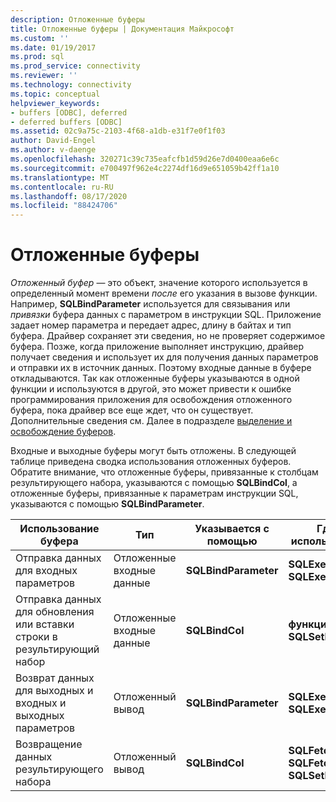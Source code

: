 ```yaml
---
description: Отложенные буферы
title: Отложенные буферы | Документация Майкрософт
ms.custom: ''
ms.date: 01/19/2017
ms.prod: sql
ms.prod_service: connectivity
ms.reviewer: ''
ms.technology: connectivity
ms.topic: conceptual
helpviewer_keywords:
- buffers [ODBC], deferred
- deferred buffers [ODBC]
ms.assetid: 02c9a75c-2103-4f68-a1db-e31f7e0f1f03
author: David-Engel
ms.author: v-daenge
ms.openlocfilehash: 320271c39c735eafcfb1d59d26e7d0400eaa6e6c
ms.sourcegitcommit: e700497f962e4c2274df16d9e651059b42ff1a10
ms.translationtype: MT
ms.contentlocale: ru-RU
ms.lasthandoff: 08/17/2020
ms.locfileid: "88424706"
---
```

# <a name="deferred-buffers"></a>Отложенные буферы
*Отложенный буфер* — это объект, значение которого используется в определенный момент времени *после* его указания в вызове функции. Например, **SQLBindParameter** используется для связывания или *привязки* буфера данных с параметром в инструкции SQL. Приложение задает номер параметра и передает адрес, длину в байтах и тип буфера. Драйвер сохраняет эти сведения, но не проверяет содержимое буфера. Позже, когда приложение выполняет инструкцию, драйвер получает сведения и использует их для получения данных параметров и отправки их в источник данных. Поэтому входные данные в буфере откладываются. Так как отложенные буферы указываются в одной функции и используются в другой, это может привести к ошибке программирования приложения для освобождения отложенного буфера, пока драйвер все еще ждет, что он существует. Дополнительные сведения см. Далее в подразделе [выделение и освобождение буферов](../../../odbc/reference/develop-app/allocating-and-freeing-buffers.md).  
  
 Входные и выходные буферы могут быть отложены. В следующей таблице приведена сводка использования отложенных буферов. Обратите внимание, что отложенные буферы, привязанные к столбцам результирующего набора, указываются с помощью **SQLBindCol**, а отложенные буферы, привязанные к параметрам инструкции SQL, указываются с помощью **SQLBindParameter**.  
  
|Использование буфера|Тип|Указывается с помощью|Где используется|  
|----------------|----------|--------------------|-------------|  
|Отправка данных для входных параметров|Отложенные входные данные|**SQLBindParameter**|**SQLExecute**<br /> **SQLExecDirect**|  
|Отправка данных для обновления или вставки строки в результирующий набор|Отложенные входные данные|**SQLBindCol**|**функция SQLSetPos;**|  
|Возврат данных для выходных и входных и выходных параметров|Отложенный вывод|**SQLBindParameter**|**SQLExecute**<br /> **SQLExecDirect**|  
|Возвращение данных результирующего набора|Отложенный вывод|**SQLBindCol**|**SQLFetch**<br /> **SQLFetchScroll SQLSetPos**|
